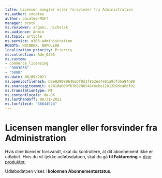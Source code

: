 ```yaml
---
title: Licensen mangler eller forsvinder fra Administration
ms.author: cmcatee
author: cmcatee-MSFT
manager: scotv
ms.reviewer: argani, nicholak
ms.audience: Admin
ms.topic: article
ms.service: o365-administration
ROBOTS: NOINDEX, NOFOLLOW
localization_priority: Priority
ms.collection: Adm_O365
ms.custom:
- commerce_licensing
- "9003038"
- "5800"
ms.date: 08/05/2021
ms.openlocfilehash: b2e9290806465bf0d1f862ed4e91a9bfd6a84b88
ms.sourcegitcommit: e781da003fb7b878854846cbe12b13b9dca8df92
ms.translationtype: MT
ms.contentlocale: da-DK
ms.lasthandoff: 08/31/2021
ms.locfileid: "58844524"
---
```

# <a name="license-missing-or-disappears-from-the-admin-center"></a>Licensen mangler eller forsvinder fra Administration

Hvis dine licenser forsvandt, skal du kontrollere, at dit abonnement ikke er udløbet. Hvis du vil tjekke udløbsdatoen, skal du gå **til Fakturering**  >  [dine produkter.](https://go.microsoft.com/fwlink/p/?linkid=842054)

Udløbsdatoen vises i **kolonnen Abonnementsstatus.**